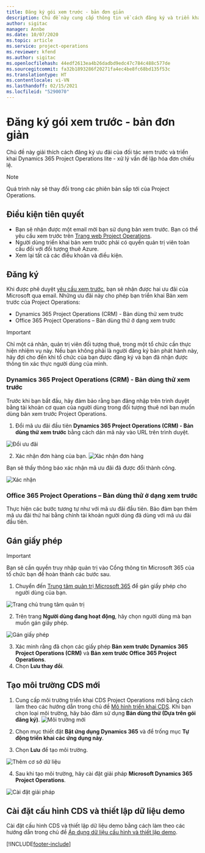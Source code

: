 ```yaml
---
title: Đăng ký gói xem trước - bản đơn giản
description: Chủ đề này cung cấp thông tin về cách đăng ký và triển khai Project Operations Lite – từ thỏa thuận đến lập hóa đơn ước giá.
author: sigitac
manager: Annbe
ms.date: 10/07/2020
ms.topic: article
ms.service: project-operations
ms.reviewer: kfend
ms.author: sigitac
ms.openlocfilehash: 44edf2613ea4b26dadbd9edc47c784c488c577de
ms.sourcegitcommit: fa32b1893286f20271fa4ec4be8fc68bd135f53c
ms.translationtype: HT
ms.contentlocale: vi-VN
ms.lasthandoff: 02/15/2021
ms.locfileid: "5290070"
---
```

# <a name="sign-up-for-a-preview-subscription---lite"></a>Đăng ký gói xem trước - bản đơn giản 

Chủ đề này giải thích cách đăng ký ưu đãi của đối tác xem trước và triển khai Dynamics 365 Project Operations lite - xử lý vấn đề lập hóa đơn chiếu lệ.

> [!NOTE]
> Quá trình này sẽ thay đổi trong các phiên bản sắp tới của Project Operations.

## <a name="prerequisites"></a>Điều kiện tiên quyết

- Bạn sẽ nhận được một email mời bạn sử dụng bản xem trước. Bạn có thể yêu cầu xem trước trên [Trang web Project Operations](https://dynamics.microsoft.com/en-us/project-operations/overview/).
- Người dùng triển khai bản xem trước phải có quyền quản trị viên toàn cầu đối với đối tượng thuê Azure.
- Xem lại tất cả các điều khoản và điều kiện.

## <a name="subscribe"></a>Đăng ký

Khi được phê duyệt [yêu cầu xem trước](https://forms.office.com/FormsPro/Pages/ResponsePage.aspx?id=v4j5cvGGr0GRqy180BHbR56j8lZs0FdAvwT75_WNFyxUMkRDV1NYQU5TNjE2VjhKOVBUNVg2R0s1NC4u), bạn sẽ nhận được hai ưu đãi của Microsoft qua email. Những ưu đãi này cho phép bạn triển khai Bản xem trước của Project Operations:

- Dynamics 365 Project Operations (CRM) - Bản dùng thử xem trước
- Office 365 Project Operations – Bản dùng thử ở dạng xem trước

> [!IMPORTANT]
> Chỉ một cá nhân, quản trị viên đối tượng thuê, trong một tổ chức cần thực hiện nhiệm vụ này. Nếu bạn không phải là người đăng ký bản phát hành này, hãy đợi cho đến khi tổ chức của bạn được đăng ký và bạn đã nhận được thông tin xác thực người dùng của mình.

### <a name="dynamics-365-project-operations-crm---preview-trial"></a>Dynamics 365 Project Operations (CRM) - Bản dùng thử xem trước 

Trước khi bạn bắt đầu, hãy đảm bảo rằng bạn đăng nhập trên trình duyệt bằng tài khoản cơ quan của người dùng trong đối tượng thuê nơi bạn muốn dùng bản xem trước Project Operations.

1. Đổi mã ưu đãi đầu tiên **Dynamics 365 Project Operations (CRM) - Bản dùng thử xem trước** bằng cách dán mã này vào URL trên trình duyệt.

![Đổi ưu đãi](./media/16RedeemFirstOfferNew.png)

2. Xác nhận đơn hàng của bạn.
![Xác nhận đơn hàng](./media/17ConfirmOrderNew.png)

Bạn sẽ thấy thông báo xác nhận mã ưu đãi đã được đổi thành công.

![Xác nhận](./media/18OrderConfirmationNew.png)

### <a name="office-365-project-operations---preview-trial"></a>Office 365 Project Operations – Bản dùng thử ở dạng xem trước

Thực hiện các bước tương tự như với mã ưu đãi đầu tiên. Bảo đảm bạn thêm mã ưu đãi thứ hai bằng chính tài khoản người dùng đã dùng với mã ưu đãi đầu tiên.

## <a name="assign-licenses"></a>Gán giấy phép

> [!IMPORTANT]
> Bạn sẽ cần quyền truy nhập quản trị vào Cổng thông tin Microsoft 365 của tổ chức bạn để hoàn thành các bước sau.


1. Chuyển đến [Trung tâm quản trị Microsoft 365](https://portal.office.com/) để gán giấy phép cho người dùng của bạn.

![Trang chủ trung tâm quản trị](./media/14AdminPortal.png)

2. Trên trang **Người dùng đang hoạt động**, hãy chọn người dùng mà bạn muốn gán giấy phép.

![Gán giấy phép](./media/15AssignLicenses.png)

3. Xác minh rằng đã chọn các giấy phép **Bản xem trước Dynamics 365 Project Operations (CRM)** và **Bản xem trước Office 365 Project Operations**. 
4. Chọn **Lưu thay đổi**.

## <a name="create-a-new-cds-environment"></a>Tạo môi trường CDS mới

1. Cung cấp môi trường triển khai CDS Project Operations mới bằng cách làm theo các hướng dẫn trong chủ đề [Mô hình triển khai CDS](lite-deployment.md). Khi bạn chọn loại môi trường, hãy bảo đảm sử dụng **Bản dùng thử (Dựa trên gói đăng ký)**.
![Môi trường mới](./media/19CreateEnvironment.png)

2. Chọn mục thiết đặt **Bật ứng dụng Dynamics 365** và để trống mục **Tự động triển khai các ứng dụng này**.  
3. Chọn **Lưu** để tạo môi trường.

![Thêm cơ sở dữ liệu](./media/20CreateEnvironment1.png)

4. Sau khi tạo môi trường, hãy cài đặt giải pháp **Microsoft Dynamics 365 Project Operations**. 

![Cài đặt giải pháp](./media/21InstallSolution.png)

## <a name="install-a-cds-configuration-and-setup-demo-data"></a>Cài đặt cấu hình CDS và thiết lập dữ liệu demo

Cài đặt cấu hình CDS và thiết lập dữ liệu demo bằng cách làm theo các hướng dẫn trong chủ đề [Áp dụng dữ liệu cấu hình và thiết lập demo](lite-apply-demo-setup-config-data.md).


[!INCLUDE[footer-include](../includes/footer-banner.md)]